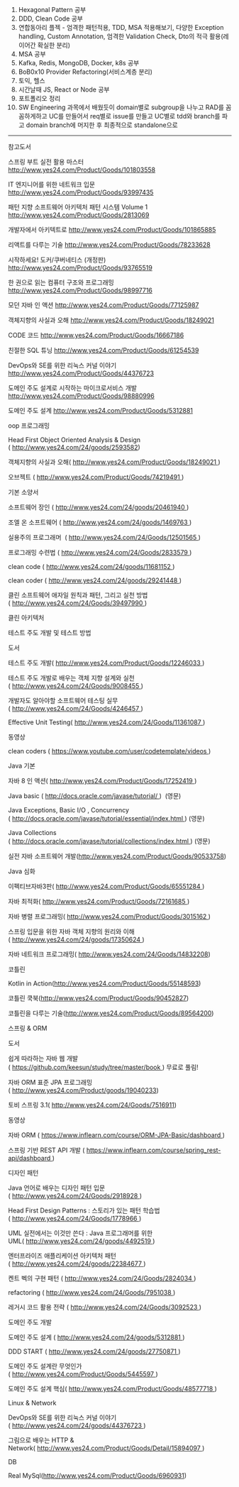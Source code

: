 1. Hexagonal Pattern 공부
2. DDD, Clean Code 공부
3. 연합동아리 플젝 - 엄격한 패턴적용, TDD, MSA 적용해보기, 다양한 Exception handling, Custom Annotation, 엄격한 Validation Check, Dto의 적극 활용(레이어간 확실한 분리)
4. MSA 공부
5. Kafka, Redis, MongoDB, Docker, k8s 공부
6. BoB0x10 Provider Refactoring(서비스계층 분리)
7. 토익, 헬스
8. 시간날때 JS, React or Node 공부
9. 포트폴리오 정리
10. SW Engineering 과목에서 배웠듯이 domain별로 subgroup을 나누고 RAD를 꼼꼼하게하고 UC를 만들어서 req별로 issue를 만들고 UC별로 tdd와 branch를 파고 domain branch에 머지한 후 최종적으로 standalone으로 
----

참고도서

스프링 부트 실전 활용 마스터
http://www.yes24.com/Product/Goods/101803558

IT 엔지니어를 위한 네트워크 입문
http://www.yes24.com/Product/Goods/93997435

패턴 지향 소프트웨어 아키텍처 패턴 시스템 Volume 1
http://www.yes24.com/Product/Goods/2813069

개발자에서 아키텍트로
http://www.yes24.com/Product/Goods/101865885

리액트를 다루는 기술
http://www.yes24.com/Product/Goods/78233628

시작하세요! 도커/쿠버네티스 (개정판)
http://www.yes24.com/Product/Goods/93765519

한 권으로 읽는 컴퓨터 구조와 프로그래밍
http://www.yes24.com/Product/Goods/98997716

모던 자바 인 액션
http://www.yes24.com/Product/Goods/77125987

객체지향의 사실과 오해
http://www.yes24.com/Product/Goods/18249021

CODE 코드
http://www.yes24.com/Product/Goods/16667186

친절한 SQL 튜닝
http://www.yes24.com/Product/Goods/61254539

DevOps와 SE를 위한 리눅스 커널 이야기
http://www.yes24.com/Product/Goods/44376723

도메인 주도 설계로 시작하는 마이크로서비스 개발
http://www.yes24.com/Product/Goods/98880996

도메인 주도 설계
http://www.yes24.com/Product/Goods/5312881

oop 프로그래밍

Head First Object Oriented Analysis & Design ( http://www.yes24.com/24/goods/2593582)

객체지향의 사실과 오해( http://www.yes24.com/Product/Goods/18249021 )

오브젝트 ( http://www.yes24.com/Product/Goods/74219491 )

기본 소양서

소프트웨어 장인 ( http://www.yes24.com/24/goods/20461940 )

조엘 온 소프트웨어 ( http://www.yes24.com/24/goods/1469763 )

실용주의 프로그래머  ( http://www.yes24.com/24/Goods/12501565 )

프로그래밍 수련법 ( http://www.yes24.com/24/Goods/2833579 )

clean code ( http://www.yes24.com/24/goods/11681152 )

clean coder ( http://www.yes24.com/24/goods/29241448 )

클린 소프트웨어 애자일 원칙과 패턴, 그리고 실천 방법 ( http://www.yes24.com/24/Goods/39497990 )

클린 아키텍처

테스트 주도 개발 및 테스트 방법

도서

테스트 주도 개발( http://www.yes24.com/Product/Goods/12246033 )

테스트 주도 개발로 배우는 객체 지향 설계와 실천( http://www.yes24.com/24/Goods/9008455 )

개발자도 알아야할 소프트웨어 테스팅 실무( http://www.yes24.com/24/Goods/4246457 )

Effective Unit Testing( http://www.yes24.com/24/Goods/11361087 )

동영상

clean coders ( https://www.youtube.com/user/codetemplate/videos )

Java 기본

자바 8 인 액션( http://www.yes24.com/Product/Goods/17252419 )

Java basic ( http://docs.oracle.com/javase/tutorial/ )  (영문)

Java Exceptions, Basic I/O , Concurrency ( http://docs.oracle.com/javase/tutorial/essential/index.html ) (영문)

Java Collections ( http://docs.oracle.com/javase/tutorial/collections/index.html ) (영문)

실전 자바 소프트웨어 개발(http://www.yes24.com/Product/Goods/90533758)

Java 심화

이펙티브자바3판( http://www.yes24.com/Product/Goods/65551284 )

자바 최적화( http://www.yes24.com/Product/Goods/72161685 )

자바 병렬 프로그래밍( http://www.yes24.com/Product/Goods/3015162 )

스프링 입문을 위한 자바 객체 지향의 원리와 이해( http://www.yes24.com/24/goods/17350624 )

자바 네트워크 프로그래밍( http://www.yes24.com/24/Goods/14832208)

코틀린

Kotlin in Action(http://www.yes24.com/Product/Goods/55148593)

코틀린 쿡북(http://www.yes24.com/Product/Goods/90452827)

코틀린을 다루는 기술(http://www.yes24.com/Product/Goods/89564200)

스프링 & ORM

도서

쉽게 따라하는 자바 웹 개발( https://github.com/keesun/study/tree/master/book ) 무료로 풀림!

자바 ORM 표준 JPA 프로그래밍( http://www.yes24.com/Product/goods/19040233)

토비 스프링 3.1( http://www.yes24.com/24/Goods/7516911)

동영상

자바 ORM ( https://www.inflearn.com/course/ORM-JPA-Basic/dashboard )

스프링 기반 REST API 개발 ( https://www.inflearn.com/course/spring_rest-api/dashboard )

디자인 패턴  

Java 언어로 배우는 디자인 패턴 입문 ( http://www.yes24.com/24/Goods/2918928 )

Head First Design Patterns : 스토리가 있는 패턴 학습법( http://www.yes24.com/24/Goods/1778966 )

UML 실전에서는 이것만 쓴다 : Java 프로그래머를 위한 UML( http://www.yes24.com/24/goods/4492519 )

엔터프라이즈 애플리케이션 아키텍처 패턴 ( http://www.yes24.com/24/goods/22384677 )

켄트 벡의 구현 패턴 ( http://www.yes24.com/24/Goods/2824034 )

refactoring ( http://www.yes24.com/24/Goods/7951038 )

레거시 코드 활용 전략 ( http://www.yes24.com/24/Goods/3092523 )

도메인 주도 개발

도메인 주도 설계 ( http://www.yes24.com/24/goods/5312881 )

DDD START ( http://www.yes24.com/24/goods/27750871 )

도메인 주도 설계란 무엇인가( http://www.yes24.com/Product/Goods/5445597 )

도메인 주도 설계 핵심( http://www.yes24.com/Product/Goods/48577718 )

Linux & Network

DevOps와 SE를 위한 리눅스 커널 이야기( http://www.yes24.com/24/goods/44376723 )

그림으로 배우는 HTTP & Network( http://www.yes24.com/Product/Goods/Detail/15894097 )

DB

Real MySql(http://www.yes24.com/Product/Goods/6960931)

